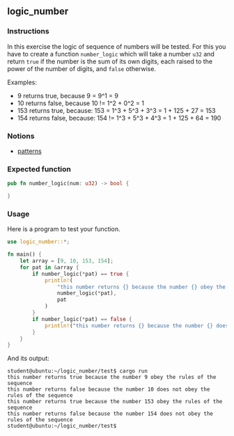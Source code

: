 ## logic_number

### Instructions

In this exercise the logic of sequence of numbers will be tested.
For this you have to create a function `number_logic` which will take a number `u32` and return `true` if the number is the sum of its own digits, each raised to the power of the number of digits, and `false` otherwise.

Examples:

- 9 returns true, because 9 = 9^1 = 9
- 10 returns false, because 10 != 1^2 + 0^2 = 1
- 153 returns true, because: 153 = 1^3 + 5^3 + 3^3 = 1 + 125 + 27 = 153
- 154 returns false, because: 154 != 1^3 + 5^3 + 4^3 = 1 + 125 + 64 = 190

### Notions

- [patterns](https://doc.rust-lang.org/book/ch18-00-patterns.html)

### Expected function

```rust
pub fn number_logic(num: u32) -> bool {

}
```

### Usage

Here is a program to test your function.

```rust
use logic_number::*;

fn main() {
    let array = [9, 10, 153, 154];
    for pat in &array {
        if number_logic(*pat) == true {
            println!(
                "this number returns {} because the number {} obey the rules of the sequence",
                number_logic(*pat),
                pat
            )
        }
        if number_logic(*pat) == false {
            println!("this number returns {} because the number {} does not obey the rules of the sequence", number_logic(*pat),pat )
        }
    }
}
```

And its output:

```console
student@ubuntu:~/logic_number/test$ cargo run
this number returns true because the number 9 obey the rules of the sequence
this number returns false because the number 10 does not obey the rules of the sequence
this number returns true because the number 153 obey the rules of the sequence
this number returns false because the number 154 does not obey the rules of the sequence
student@ubuntu:~/logic_number/test$
```
